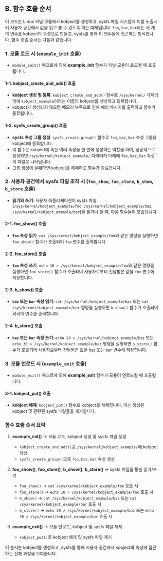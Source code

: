 
## B. 함수 호출 순서
이 코드는 Linux 커널 모듈에서 kobject를 생성하고, sysfs 파일 시스템에 이를 노출시켜 사용자 공간에서 값을 읽고 쓸 수 있도록 하는 예제입니다. `foo`, `baz`, `bar`라는 세 개의 변수를 kobject의 속성으로 만들고, sysfs를 통해 이 변수들에 접근하는 방식입니다. 함수 호출 순서는 다음과 같습니다.

### 1. 모듈 로드 시 (`example_init` 호출)
   - `module_init()` 매크로에 의해 **example_init** 함수가 커널 모듈이 로드될 때 호출됩니다.

#### 1-1. **kobject_create_and_add()** 호출
   - **kobject 생성 및 등록**: `kobject_create_and_add()` 함수로 `/sys/kernel/` 디렉터리에 `kobject_example`이라는 이름의 kobject를 생성하고 등록합니다.
   - kobject가 생성되지 않으면 메모리 부족으로 인해 에러 메시지를 출력하고 함수가 종료됩니다.

#### 1-2. **sysfs_create_group()** 호출
   - **sysfs 속성 그룹 생성**: `sysfs_create_group()` 함수로 `foo`, `baz`, `bar` 속성 그룹을 kobject에 등록합니다. 
   - 이 함수는 kobject에 속한 여러 속성을 한 번에 생성하는 역할을 하며, 성공적으로 생성되면 `/sys/kernel/kobject_example/` 디렉터리 아래에 `foo`, `baz`, `bar` 속성이 파일로 나타납니다.
   - 그룹 생성에 실패하면 kobject를 해제하고 함수가 종료됩니다.

### 2. 사용자 공간에서 sysfs 파일 조작 시 (`foo_show`, `foo_store`, `b_show`, `b_store` 호출)
   - **읽기와 쓰기**: 사용자 애플리케이션이 sysfs 파일(`/sys/kernel/kobject_example/foo`, `/sys/kernel/kobject_example/baz`, `/sys/kernel/kobject_example/bar`)을 읽거나 쓸 때, 다음 함수들이 호출됩니다.

#### 2-1. **foo_show()** 호출
   - **`foo` 속성 읽기**: `cat /sys/kernel/kobject_example/foo`와 같은 명령을 실행하면 `foo_show()` 함수가 호출되어 `foo` 변수를 출력합니다.

#### 2-2. **foo_store()** 호출
   - **`foo` 속성 쓰기**: `echo 10 > /sys/kernel/kobject_example/foo`와 같은 명령을 실행하면 `foo_store()` 함수가 호출되어 사용자로부터 전달받은 값을 `foo` 변수에 저장합니다.

#### 2-3. **b_show()** 호출
   - **`baz` 또는 `bar` 속성 읽기**: `cat /sys/kernel/kobject_example/baz` 또는 `cat /sys/kernel/kobject_example/bar` 명령을 실행하면 `b_show()` 함수가 호출되어 각각의 변수를 출력합니다.

#### 2-4. **b_store()** 호출
   - **`baz` 또는 `bar` 속성 쓰기**: `echo 20 > /sys/kernel/kobject_example/baz` 또는 `echo 30 > /sys/kernel/kobject_example/bar` 명령을 실행하면 `b_store()` 함수가 호출되어 사용자로부터 전달받은 값을 `baz` 또는 `bar` 변수에 저장합니다.

### 3. 모듈 언로드 시 (`example_exit` 호출)
   - `module_exit()` 매크로에 의해 **example_exit** 함수가 모듈이 언로드될 때 호출됩니다.

#### 3-1. **kobject_put()** 호출
   - **kobject 해제**: `kobject_put()` 함수로 kobject를 해제합니다. 이는 생성된 kobject 및 관련된 sysfs 파일들을 제거합니다.

### 함수 호출 순서 요약

1. **example_init()** → 모듈 로드, kobject 생성 및 sysfs 파일 생성
   - `kobject_create_and_add()`로 `/sys/kernel/kobject_example/`에 kobject 생성
   - `sysfs_create_group()`으로 `foo`, `baz`, `bar` 속성 생성

2. **foo_show()**, **foo_store()**, **b_show()**, **b_store()** → sysfs 파일을 통한 읽기/쓰기
   - `foo_show()` → `cat /sys/kernel/kobject_example/foo` 호출 시
   - `foo_store()` → `echo 10 > /sys/kernel/kobject_example/foo` 호출 시
   - `b_show()` → `cat /sys/kernel/kobject_example/baz` 또는 `cat /sys/kernel/kobject_example/bar` 호출 시
   - `b_store()` → `echo 20 > /sys/kernel/kobject_example/baz` 또는 `echo 30 > /sys/kernel/kobject_example/bar` 호출 시

3. **example_exit()** → 모듈 언로드, kobject 및 sysfs 파일 해제
   - `kobject_put()`로 kobject 해제 및 sysfs 파일 제거

이 순서는 kobject를 생성하고, sysfs를 통해 사용자 공간에서 kobject의 속성에 접근하는 전체 과정을 보여줍니다.
